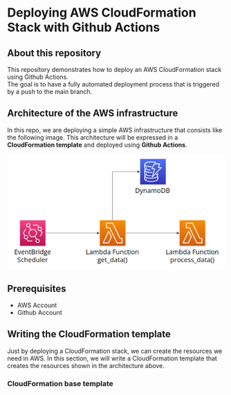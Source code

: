 # Deploying AWS CloudFormation Stack with Github Actions

## About this repository

This repository demonstrates how to deploy an AWS CloudFormation stack using Github Actions.  
The goal is to have a fully automated deployment process that is triggered by a push to the main branch.

## Architecture of the AWS infrastructure

In this repo, we are deploying a simple AWS infrastructure that consists like the following image.
This architecture will be expressed in a **CloudFormation template** and deployed using **Github Actions**.

![AWS Architecture](static/aws_architecture.png)

## Prerequisites

- AWS Account
- Github Account

## Writing the CloudFormation template

Just by deploying a CloudFormation stack, we can create the resources we need in AWS.
In this section, we will write a CloudFormation template that creates the resources shown in the architecture above.

### CloudFormation base template

